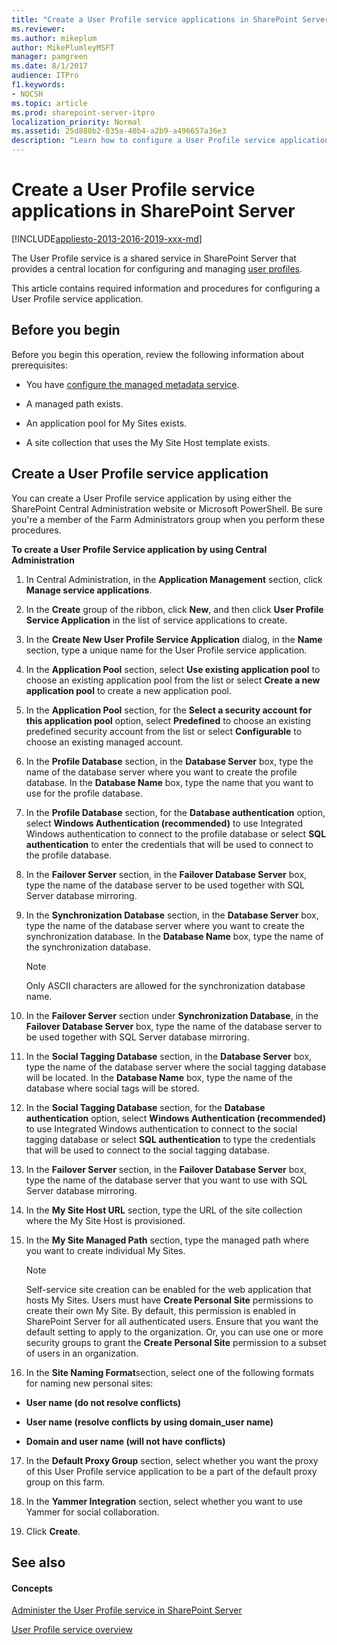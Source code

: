 ```yaml
---
title: "Create a User Profile service applications in SharePoint Server"
ms.reviewer: 
ms.author: mikeplum
author: MikePlumleyMSFT
manager: pamgreen
ms.date: 8/1/2017
audience: ITPro
f1.keywords:
- NOCSH
ms.topic: article
ms.prod: sharepoint-server-itpro
localization_priority: Normal
ms.assetid: 25d888b2-035a-40b4-a2b9-a496657a36e3
description: "Learn how to configure a User Profile service application in SharePoint Server."
---
```


# Create a User Profile service applications in SharePoint Server

[!INCLUDE[appliesto-2013-2016-2019-xxx-md](../includes/appliesto-2013-2016-2019-xxx-md.md)]
  
The User Profile service is a shared service in SharePoint Server that provides a central location for configuring and managing [user profiles](user-profile-service-overview.md).
  
This article contains required information and procedures for configuring a User Profile service application.
  
## Before you begin
<a name="begin"> </a>

Before you begin this operation, review the following information about prerequisites:
  
- You have [configure the managed metadata service](../governance/configure-the-managed-metadata-service.md).
    
- A managed path exists. 
    
- An application pool for My Sites exists.
    
- A site collection that uses the My Site Host template exists.
    
## Create a User Profile service application
<a name="createapp"> </a>

You can create a User Profile service application by using either the SharePoint Central Administration website or Microsoft PowerShell. Be sure you're a member of the Farm Administrators group when you perform these procedures.
  
 **To create a User Profile Service application by using Central Administration**
  
1. In Central Administration, in the **Application Management** section, click **Manage service applications**.
    
2. In the **Create** group of the ribbon, click **New**, and then click **User Profile Service Application** in the list of service applications to create. 
    
3. In the **Create New User Profile Service Application** dialog, in the **Name** section, type a unique name for the User Profile service application. 
    
4. In the **Application Pool** section, select **Use existing application pool** to choose an existing application pool from the list or select **Create a new application pool** to create a new application pool. 
    
5. In the **Application Pool** section, for the **Select a security account for this application pool** option, select **Predefined** to choose an existing predefined security account from the list or select **Configurable** to choose an existing managed account. 
    
6. In the **Profile Database** section, in the **Database Server** box, type the name of the database server where you want to create the profile database. In the **Database Name** box, type the name that you want to use for the profile database. 
    
7. In the **Profile Database** section, for the **Database authentication** option, select **Windows Authentication (recommended)** to use Integrated Windows authentication to connect to the profile database or select **SQL authentication** to enter the credentials that will be used to connect to the profile database. 
    
8. In the **Failover Server** section, in the **Failover Database Server** box, type the name of the database server to be used together with SQL Server database mirroring. 
    
9. In the **Synchronization Database** section, in the **Database Server** box, type the name of the database server where you want to create the synchronization database. In the **Database Name** box, type the name of the synchronization database. 
    
    > [!NOTE]
    > Only ASCII characters are allowed for the synchronization database name. 
  
10. In the **Failover Server** section under **Synchronization Database**, in the **Failover Database Server** box, type the name of the database server to be used together with SQL Server database mirroring. 
    
11. In the **Social Tagging Database** section, in the **Database Server** box, type the name of the database server where the social tagging database will be located. In the **Database Name** box, type the name of the database where social tags will be stored. 
    
12. In the **Social Tagging Database** section, for the **Database authentication** option, select **Windows Authentication (recommended)** to use Integrated Windows authentication to connect to the social tagging database or select **SQL authentication** to type the credentials that will be used to connect to the social tagging database. 
    
13. In the **Failover Server** section, in the **Failover Database Server** box, type the name of the database server that you want to use with SQL Server database mirroring. 
    
14. In the **My Site Host URL** section, type the URL of the site collection where the My Site Host is provisioned. 
    
15. In the **My Site Managed Path** section, type the managed path where you want to create individual My Sites. 
    
    > [!NOTE]
    > Self-service site creation can be enabled for the web application that hosts My Sites. Users must have **Create Personal Site** permissions to create their own My Site. By default, this permission is enabled in SharePoint Server for all authenticated users. Ensure that you want the default setting to apply to the organization. Or, you can use one or more security groups to grant the **Create Personal Site** permission to a subset of users in an organization. 
  
16. In the **Site Naming Format**section, select one of the following formats for naming new personal sites:
    
  - **User name (do not resolve conflicts)**
    
  - **User name (resolve conflicts by using domain_user name)**
    
  - **Domain and user name (will not have conflicts)**
    
17. In the **Default Proxy Group** section, select whether you want the proxy of this User Profile service application to be a part of the default proxy group on this farm. 
    
18. In the **Yammer Integration** section, select whether you want to use Yammer for social collaboration. 
    
19. Click **Create**.
    
## See also
<a name="createapp"> </a>

#### Concepts

[Administer the User Profile service in SharePoint Server](../administration/user-profile-service-administration.md)
  
[User Profile service overview](user-profile-service-overview.md)

